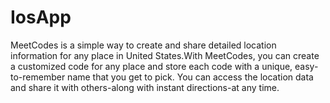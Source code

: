 # IosApp
MeetCodes is a simple  way to create and share detailed location information for any place in United States.With MeetCodes, you can create a customized code for any place and store each code with a unique, easy-to-remember name that you get to pick. You can access the location data and share it with others-along with instant directions-at any time.
